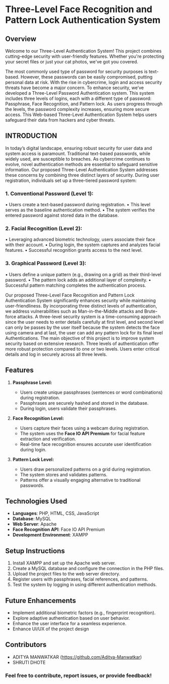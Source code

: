 # Three-Level Face Recognition and Pattern Lock Authentication System

## Overview

Welcome to our Three-Level Authentication System! This project combines cutting-edge security with user-friendly features. Whether you're protecting your secret files or just your cat photos, we've got you covered.

The most commonly used type of password for security purposes is text-based. However, these passwords can be easily compromised, putting personal data at risk. With the rise in cybercrime, login and access security threats have become a major concern. To enhance security, we’ve developed a Three-Level Password Authentication system. This system includes three levels of logins, each with a different type of password: Passphrase, Face Recognition, and Pattern lock. As users progress through the levels, the password complexity increases, ensuring more secure access. This Web-based Three-Level Authentication System helps users safeguard their data from hackers and cyber threats.

## INTRODUCTION
In today’s digital landscape, ensuring robust security for user data and system access is paramount. Traditional text-based passwords, while widely used, are susceptible to breaches. As cybercrime continues to evolve, novel authentication methods are essential to safeguard sensitive information.
Our proposed Three-Level Authentication System addresses these concerns by combining three distinct layers of security. During user registration, individuals set up a three-tiered password system:
### 1.	Conventional Password (Level 1):
•	Users create a text-based password during registration.
•	This level serves as the baseline authentication method.
•	The system verifies the entered password against stored data in the database.

### 2.	Facial Recognition (Level 2):
•	Leveraging advanced biometric technology, users associate their face with their account.
•	During login, the system captures and analyzes facial features.
•	Successful recognition grants access to the next level.
### 3.	Graphical Password (Level 3):
•	Users define a unique pattern (e.g., drawing on a grid) as their third-level password.
•	The pattern lock adds an additional layer of complexity.
•	Successful pattern matching completes the authentication process.

Our proposed Three-Level Face Recognition and Pattern Lock Authentication System significantly enhances security while maintaining user-friendliness. By incorporating three distinct levels of authentication, we address vulnerabilities such as Man-in-the-Middle attacks and Brute-force attacks. A three-level security system is a time-consuming approach since the user needs to enter details carefully at first level, and second level can only be passes by the user itself because the system detects the face using camera and at last, the user can add any pattern lock for its final level Authentications. The main objective of this project is to improve system security based on extensive research. Three levels of authentication offer more robust protection compared to one or two levels. Users enter critical details and log in securely across all three levels.

## Features
1. **Passphrase Level:**
   - Users create unique passphrases (sentences or word combinations) during registration.
   - Passphrases are securely hashed and stored in the database.
   - During login, users validate their passphrases.

2. **Face Recognition Level:**
   - Users capture their faces using a webcam during registration.
   - The system uses the **Face IO API Premium** for facial feature extraction and verification.
   - Real-time face recognition ensures accurate user identification during login.

3. **Pattern Lock Level:**
   - Users draw personalized patterns on a grid during registration.
   - The system stores and validates patterns.
   - Patterns offer a visually engaging alternative to traditional passwords.

## Technologies Used
- **Languages**: PHP, HTML, CSS, JavaScript
- **Database**: MySQL
- **Web Server**: Apache
- **Face Recognition API**: Face IO API Premium
- **Development Environment**: XAMPP

## Setup Instructions
1. Install XAMPP and set up the Apache web server.
2. Create a MySQL database and configure the connection in the PHP files.
3. Upload the project files to the web server directory.
4. Register users with passphrases, facial references, and patterns.
5. Test the system by logging in using different authentication methods.

## Future Enhancements
- Implement additional biometric factors (e.g., fingerprint recognition).
- Explore adaptive authentication based on user behavior.
- Enhance the user interface for a seamless experience.
- Enhance UI/UX of the project design

## Contributors

- ADITYA MANWATKAR (https://github.com/Aditya-Manwatkar)
- SHRUTI DHOTE 
### Feel free to contribute, report issues, or provide feedback!
